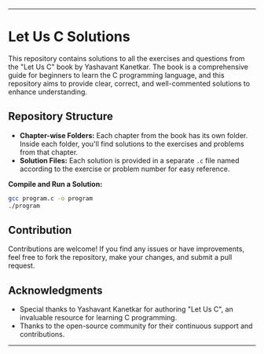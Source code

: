

---

# Let Us C Solutions

This repository contains solutions to all the exercises and questions from the "Let Us C" book by Yashavant Kanetkar. The book is a comprehensive guide for beginners to learn the C programming language, and this repository aims to provide clear, correct, and well-commented solutions to enhance understanding.

## Repository Structure

- **Chapter-wise Folders:** Each chapter from the book has its own folder. Inside each folder, you'll find solutions to the exercises and problems from that chapter.
- **Solution Files:** Each solution is provided in a separate `.c` file named according to the exercise or problem number for easy reference.

 **Compile and Run a Solution:**
   ```sh
   gcc program.c -o program
   ./program
   ```

## Contribution

Contributions are welcome! If you find any issues or have improvements, feel free to fork the repository, make your changes, and submit a pull request.



## Acknowledgments

- Special thanks to Yashavant Kanetkar for authoring "Let Us C", an invaluable resource for learning C programming.
- Thanks to the open-source community for their continuous support and contributions.

---
